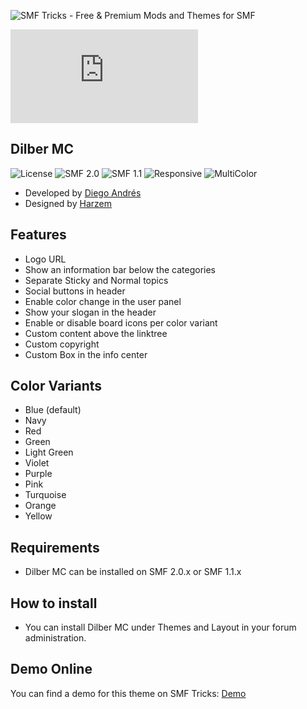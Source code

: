 ![SMF Tricks - Free & Premium Mods and Themes for SMF](https://smftricks.com/logos/logo.png)

![Theme Preview](https://custom.simplemachines.org/index.php?action=download;theme=80;attach=228047;image)
 
## Dilber MC
![License](https://img.shields.io/badge/License-MPL2.0-a05a3f?style=flat-square) ![SMF 2.0](https://img.shields.io/badge/SMF-2.0-996ee1?style=flat-square) ![SMF 1.1](https://img.shields.io/badge/SMF-1.1-88bcc2?style=flat-square) ![Responsive](https://img.shields.io/badge/Responsive-No-6e97e1?style=flat-square) ![MultiColor](https://img.shields.io/badge/MultiColor-Yes-94378f?style=flat-square)

* Developed by [Diego Andrés](https://github.com/DiegoAndresCortes)
* Designed by [Harzem](harzemdesign.com)

## Features
- Logo URL
- Show an information bar below the categories
- Separate Sticky and Normal topics
- Social buttons in header
- Enable color change in the user panel
- Show your slogan in the header
- Enable or disable board icons per color variant
- Custom content above the linktree
- Custom copyright
- Custom Box in the info center

## Color Variants
- Blue (default)
- Navy
- Red
- Green
- Light Green
- Violet
- Purple
- Pink
- Turquoise
- Orange
- Yellow

## Requirements
* Dilber MC can be installed on SMF 2.0.x or SMF 1.1.x

## How to install
* You can install Dilber MC under Themes and Layout in your forum administration.

## Demo Online
You can find a demo for this theme on SMF Tricks: [Demo](https://demo.smftricks.com/index.php?theme=48)